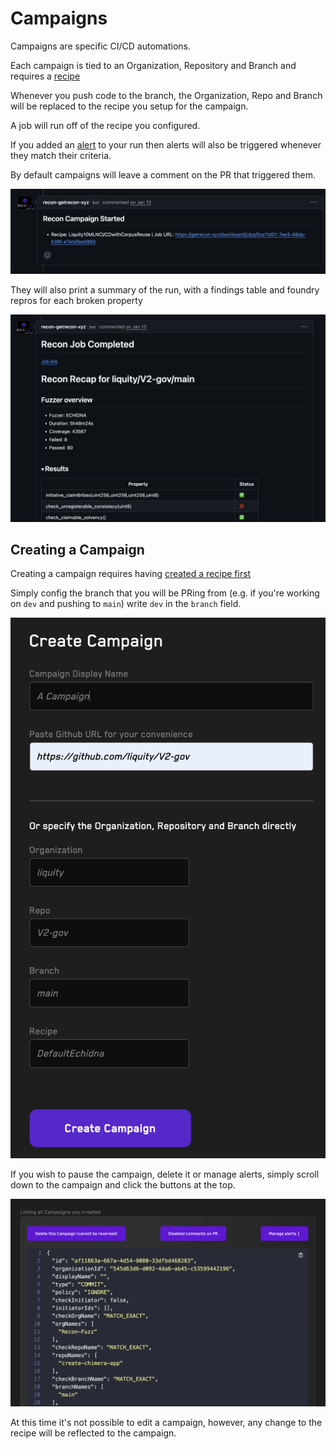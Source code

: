 # Campaigns

Campaigns are specific CI/CD automations.

Each campaign is tied to an Organization, Repository and Branch and requires a [recipe](./recipes.md)

Whenever you push code to the branch, the Organization, Repo and Branch will be replaced to the recipe you setup for the campaign.

A job will run off of the recipe you configured.

If you added an [alert](./alerts.md) to your run then alerts will also be triggered whenever they match their criteria.

By default campaigns will leave a comment on the PR that triggered them.

![Campaign leaving a comment on start](../images/using_recon/campaign_start_comment.png)

They will also print a summary of the run, with a findings table and foundry repros for each broken property

![Campaign leaving a comment on end](../images/using_recon/campaign_end_comment.png)

## Creating a Campaign

Creating a campaign requires having [created a recipe first](./recipes.md)

Simply config the branch that you will be PRing from (e.g. if you're working on `dev` and pushing to `main`) write `dev` in the `branch` field.

![Creating a campaign](../images/using_recon/campaign_setup_form.png)


If you wish to pause the campaign, delete it or manage alerts, simply scroll down to the campaign and click the buttons at the top.

![Updating a campaign](../images/using_recon/campaign_config.png)

At this time it's not possible to edit a campaign, however, any change to the recipe will be reflected to the campaign.